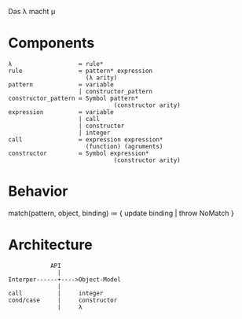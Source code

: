 Das λ macht μ

Components
==========

    λ                   ≔ rule*
    rule                ≔ pattern* expression 
                          (λ arity)
	pattern             ≔ variable
	                    | constructor_pattern
	constructor_pattern ≔ Symbol pattern*
	                              (constructor arity) 
	expression          ≔ variable
	                    | call
	                    | constructor
	                    | integer
	call                ≔ expression expression*
	                      (function) (agruments)
	constructor         ≔ Symbol expression*
	                              (constructor arity)

Behavior
========

match(pattern, object, binding) ≔ { update binding | throw NoMatch }




Architecture
============

                API
                  |
    Interper------+---->Object-Model
                  |
    call          |     integer
    cond/case     |     constructor
                  |     λ
